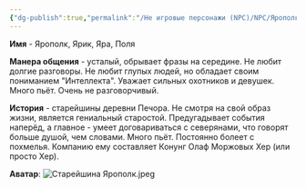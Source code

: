 ```yaml
---
{"dg-publish":true,"permalink":"/Не игровые персонажи (NPC)/NPC/Ярополк/","noteIcon":"","created":"2025-09-07T10:00:56.568+03:00","updated":"2025-09-07T10:11:28.055+03:00"}
---
```


**Имя** - Ярополк, Ярик, Яра, Поля

**Манера общения** - усталый, обрывает фразы на середине. Не любит долгие разговоры. Не любит глупых людей, но обладает своим пониманием "Интеллекта". Уважает сильных охотников и девушек. Много пьёт. Очень не разговорчивый. 

**История** - старейшины деревни Печора. Не смотря на свой образ жизни, является гениальный старостой. Предугадывает события наперёд, а главное - умеет договариваться с северянами, что говорят больше душой, чем словами. Много пьёт. Постоянно болеет с похмелья. Компанию ему составляет Конунг Олаф Моржовых Хер (или просто Хер). 

**Аватар**:
![Старейшина Ярополк.jpeg](/img/user/system/img/NPC/%D0%A1%D0%B5%D0%B2%D0%B5%D1%80%D0%BD%D1%8B%D0%B5%20%D0%B7%D0%B5%D0%BC%D0%BB%D0%B8/%D0%9F%D0%B5%D1%87%D0%BE%D1%80%D0%B0/%D0%A1%D1%82%D0%B0%D1%80%D0%B5%D0%B9%D1%88%D0%B8%D0%BD%D0%B0%20%D0%AF%D1%80%D0%BE%D0%BF%D0%BE%D0%BB%D0%BA.jpeg)